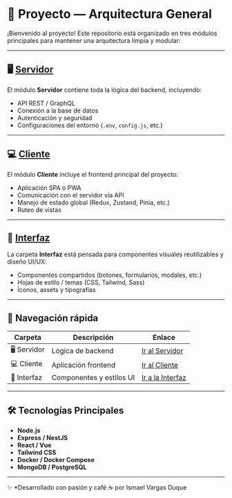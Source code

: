 # 🚀 Proyecto — Arquitectura General

¡Bienvenido al proyecto! Este repositorio está organizado en tres módulos principales para mantener una arquitectura limpia y modular:

---

## 🖥️ [Servidor](./Servidor)

El módulo **Servidor** contiene toda la lógica del backend, incluyendo:
- API REST / GraphQL
- Conexión a la base de datos
- Autenticación y seguridad
- Configuraciones del entorno (`.env`, `config.js`, etc.)

---

## 💻 [Cliente](./Cliente)

El módulo **Cliente** incluye el frontend principal del proyecto:
- Aplicación SPA o PWA
- Comunicación con el servidor vía API
- Manejo de estado global (Redux, Zustand, Pinia, etc.)
- Ruteo de vistas

---

## 🎨 [Interfaz](./Interfaz)

La carpeta **Interfaz** está pensada para componentes visuales reutilizables y diseño UI/UX:
- Componentes compartidos (botones, formularios, modales, etc.)
- Hojas de estilo / temas (CSS, Tailwind, Sass)
- Íconos, assets y tipografías

---

## 🧭 Navegación rápida

| Carpeta | Descripción | Enlace |
|----------|--------------|--------|
| 🖥️ Servidor | Lógica de backend | [Ir al Servidor](./Servidor) |
| 💻 Cliente | Aplicación frontend | [Ir al Cliente](./Cliente) |
| 🎨 Interfaz | Componentes y estilos UI | [Ir a la Interfaz](./Interfaz) |

---

## 🛠️ Tecnologías Principales

- **Node.js**
- **Express / NestJS**
- **React / Vue**
- **Tailwind CSS**
- **Docker / Docker Compose**
- **MongoDB / PostgreSQL**

---

✨ *Desarrollado con pasión y café ☕ por Ismael Vargas Duque
